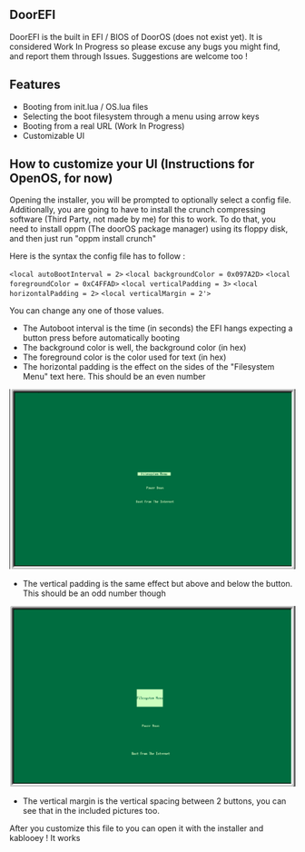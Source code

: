 ## DoorEFI

DoorEFI is the built in EFI / BIOS of DoorOS (does not exist yet). It is considered Work In Progress so please excuse any bugs you might find, and report them through Issues. Suggestions are welcome too !

## Features

- Booting from init.lua / OS.lua files
- Selecting the boot filesystem through a menu using arrow keys
- Booting from a real URL (Work In Progress)
- Customizable UI

## How to customize your UI (Instructions for OpenOS, for now)

Opening the installer, you will be prompted to optionally select a config file. Additionally, you are going to have to install the crunch compressing software (Third Party, not made by me) for this to work. To do that, you need to install oppm (The doorOS package manager) using its floppy disk, and then just run "oppm install crunch"

 Here is the syntax the config file has to follow :

`<local autoBootInterval = 2>`
`<local backgroundColor = 0x097A2D>`
`<local foregroundColor = 0xC4FFAD>`
`<local verticalPadding = 3>`
`<local horizontalPadding = 2>`
`<local verticalMargin = 2'>`

You can change any one of those values.

- The Autoboot interval is the time (in seconds) the EFI hangs expecting a button press before automatically booting
- The background color is well, the background color (in hex)
- The foreground color is the color used for text (in hex)
- The horizontal padding is the effect on the sides of the "Filesystem Menu" text here. This should be an even number

![Horizontal Padding](Icons/HorizontalPadding.png)

- The vertical padding is the same effect but above and below the button. This should be an odd number though

![Vertical Padding](Icons/VerticalPadding.png)

- The vertical margin is the vertical spacing between 2 buttons, you can see that in the included pictures too.

After you customize this file to you can open it with the installer and kablooey ! It works
